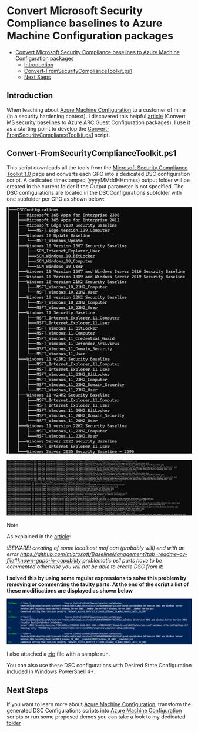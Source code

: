 # Convert Microsoft Security Compliance baselines to Azure Machine Configuration packages

- [Convert Microsoft Security Compliance baselines to Azure Machine Configuration packages](#convert-microsoft-security-compliance-baselines-to-azure-machine-configuration-packages)
  - [Introduction](#introduction)
  - [Convert-FromSecurityComplianceToolkit.ps1](#convert-fromsecuritycompliancetoolkitps1)
  - [Next Steps](#next-steps)
  

## Introduction

When teaching about [Azure Machine Configuration](https://learn.microsoft.com/en-us/azure/governance/machine-configuration/) to a customer of mine (in a security hardening context). I discovered this helpful [article](https://doitpshway.com/convert-ms-security-baselines-to-azure-arc-guest-configuration-packages) (Convert MS security baselines to Azure ARC Guest Configuration packages). I use it as a starting point to develop the [Convert-FromSecurityComplianceToolkit.ps1](Convert-FromSecurityComplianceToolkit.ps1) script.

## Convert-FromSecurityComplianceToolkit.ps1
This script downloads all the tools from the [Microsoft Security Compliance Toolkit 1.0](https://www.microsoft.com/en-us/download/details.aspx?id=55319) page and converts each GPO into a dedicated DSC configuration script. A dedicated timestamped (yyyyMMddHHmmss) output folder will be created in the current folder if the Output parameter is not specified. The DSC configurations are located in the DSCConfigurations subfolder with one subfolder per GPO as shown below:

![Tree View](docs/treeview.jpg)

![DSC Configurations](docs/dscconfigurations.jpg)

> [!Note]
> As explained in the [article](https://doitpshway.com/convert-ms-security-baselines-to-azure-arc-guest-configuration-packages):
> 
> *!BEWARE! creating of some localhost.mof can (probably will) end with an error https://github.com/microsoft/BaselineManagement?tab=readme-ov-file#known-gaps-in-capability
> problematic ps1 parts have to be commented otherwise you will not be able to create DSC from it!*
> 
> **I solved this by using some regular expressions to solve this problem by removing or commenting the faulty parts. At the end of the script a list of these modifications are displayed as shown below**
>
> ![Auto Fixes](docs/autofixes.jpg)
>
> I also attached a [zip](20250913180101.zip) file with a sample run.
>
>  You can also use these DSC configurations with Desired State Configuration included in Windows PowerShell 4+.

## Next Steps
If you want to learn more about [Azure Machine Configuration](https://learn.microsoft.com/en-us/azure/governance/machine-configuration/),  transform the generated DSC Configurations scripts into [Azure Machine Configuration](https://learn.microsoft.com/en-us/azure/governance/machine-configuration/) scripts or run some proposed demos you can take a look to my dedicated [folder](https://github.com/lavanack/laurentvanacker.com/tree/master/Azure/Desired%20State%20Configuration/Azure%20Machine%20Configuration)
